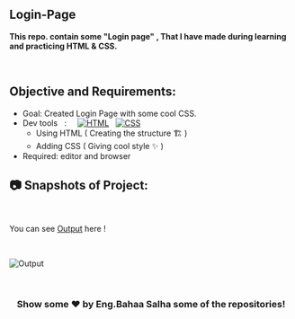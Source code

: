 ## Login-Page
**This repo. contain some "Login page" , That I have made during learning and practicing HTML & CSS.**
<br>


<br>

## Objective and Requirements:
- Goal: Created Login Page with some cool CSS.
- Dev tools  &nbsp; :  &nbsp; &nbsp; <a href="#"><img alt="HTML" src="https://img.shields.io/badge/HTML-E34F26.svg?logo=html5&logoColor=white"></a>  &nbsp;  <a href="#"><img alt="CSS" src="https://img.shields.io/badge/CSS-1572B6.svg?logo=css3&logoColor=white"></a> 
   *  Using HTML ( Creating the structure 🏗️ ) 
   *  Adding CSS ( Giving cool style ✨ )
- Required: editor and browser

##  :camera: Snapshots of Project:
<br>


You can see [Output](https://login-page-bahaasalha.netlify.app/) here !

<br>

 ![Output](https://user-images.githubusercontent.com/91798754/204904758-bba88dc6-7182-45f9-845b-60c8a19ef9b3.png)

 
 <br>
 
 
 <div align="center">

### Show some ❤️ by Eng.Bahaa Salha some of the repositories!

</div>
